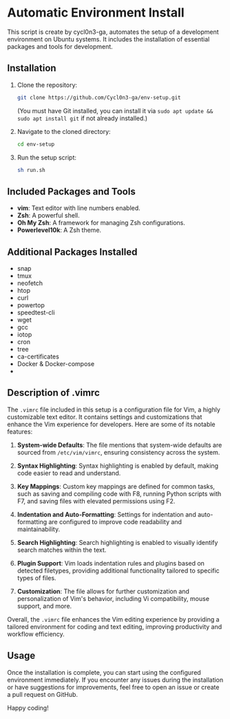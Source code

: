 # Automatic Environment Install

This script is create by cycl0n3-ga, automates the setup of a development environment on Ubuntu systems. It includes the installation of essential packages and tools for development.

## Installation

1. Clone the repository:
   ```sh
   git clone https://github.com/Cycl0n3-ga/env-setup.git
   ```
   (You must have Git installed, you can install it via `sudo apt update && sudo apt install git` if not already installed.)

2. Navigate to the cloned directory:
   ```sh
   cd env-setup
   ```

3. Run the setup script:
   ```sh
   sh run.sh
   ```

## Included Packages and Tools

- **vim**: Text editor with line numbers enabled.
- **Zsh**: A powerful shell.
- **Oh My Zsh**: A framework for managing Zsh configurations.
- **Powerlevel10k**: A Zsh theme.

## Additional Packages Installed

- snap
- tmux
- neofetch
- htop
- curl
- powertop
- speedtest-cli
- wget
- gcc
- iotop
- cron
- tree
- ca-certificates
- Docker & Docker-compose
- 

## Description of .vimrc

The `.vimrc` file included in this setup is a configuration file for Vim, a highly customizable text editor. It contains settings and customizations that enhance the Vim experience for developers. Here are some of its notable features:

1.  **System-wide Defaults**: The file mentions that system-wide defaults are sourced from `/etc/vim/vimrc`, ensuring consistency across the system.
    
2.  **Syntax Highlighting**: Syntax highlighting is enabled by default, making code easier to read and understand.
    
3.  **Key Mappings**: Custom key mappings are defined for common tasks, such as saving and compiling code with F8, running Python scripts with F7, and saving files with elevated permissions using F2.
    
4.  **Indentation and Auto-Formatting**: Settings for indentation and auto-formatting are configured to improve code readability and maintainability.
    
5.  **Search Highlighting**: Search highlighting is enabled to visually identify search matches within the text.
    
6.  **Plugin Support**: Vim loads indentation rules and plugins based on detected filetypes, providing additional functionality tailored to specific types of files.
    
7.  **Customization**: The file allows for further customization and personalization of Vim's behavior, including Vi compatibility, mouse support, and more.
    

Overall, the `.vimrc` file enhances the Vim editing experience by providing a tailored environment for coding and text editing, improving productivity and workflow efficiency.

## Usage

Once the installation is complete, you can start using the configured environment immediately. If you encounter any issues during the installation or have suggestions for improvements, feel free to open an issue or create a pull request on GitHub.

Happy coding!

